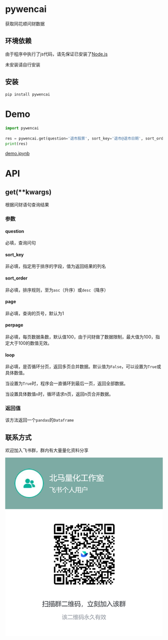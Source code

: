 # pywencai

获取同花顺问财数据

## 环境依赖

由于程序中执行了js代码，请先保证已安装了[Node.js](https://nodejs.org/en/)

未安装请自行安装

## 安装

```
pip install pywencai
```

# Demo

```python
import pywencai

res = pywencai.get(question='退市股票', sort_key='退市@退市日期', sort_order='asc')
print(res)
```

[demo.ipynb](./demo.ipynb)

# API

## get(**kwargs)

根据问财语句查询结果

### 参数

#### question

必填，查询问句

#### sort_key

非必填，指定用于排序的字段，值为返回结果的列名

#### sort_order

非必填，排序规则，至为`asc`（升序）或`desc`（降序）

#### page

非必填，查询的页号，默认为1

#### perpage

非必填，每页数据条数，默认值100，由于问财做了数据限制，最大值为100，指定大于100的数值无效。

#### loop

非必填，是否循环分页，返回多页合并数据。默认值为`False`，可以设置为`True`或具体数值。

当设置为`True`时，程序会一直循环到最后一页，返回全部数据。

当设置具体数值`n`时，循环请求n页，返回n页合并数据。

### 返回值

该方法返回一个`pandas`的`Dataframe`

## 联系方式

欢迎加入飞书群，群内有大量量化资料分享

![二维码](./qrcode.png)